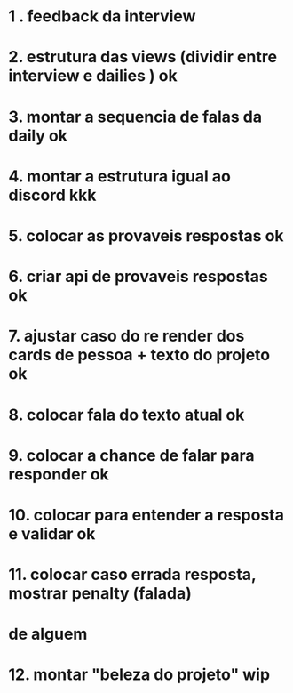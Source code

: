 # 1 . feedback da interview

# 2. estrutura das views (dividir entre interview e dailies ) ok

# 3. montar a sequencia de falas da daily ok

# 4. montar a estrutura igual ao discord kkk 

# 5. colocar as provaveis respostas ok

# 6. criar api de provaveis respostas ok

# 7. ajustar caso do re render dos cards de pessoa + texto do projeto ok

# 8. colocar fala do texto atual ok

# 9. colocar a chance de falar para responder ok

# 10. colocar para entender a resposta e validar ok

# 11. colocar caso errada resposta, mostrar penalty (falada)

# de alguem

# 12. montar "beleza do projeto" wip
